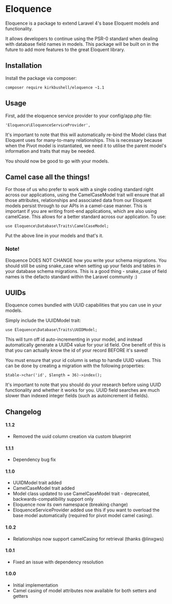 # Eloquence

Eloquence is a package to extend Laravel 4's base Eloquent models and functionality.

It allows developers to continue using the PSR-0 standard when dealing with database field names in models. This package will be built on in the future to add more features to the great Eloquent library.

## Installation

Install the package via composer:

    composer require kirkbushell/eloquence ~1.1

## Usage

First, add the eloquence service provider to your config/app.php file:

    'Eloquence\EloquenceServiceProvider',

It's important to note that this will automatically re-bind the Model class
that Eloquent uses for many-to-many relationships. This is necessary because
when the Pivot model is instantiated, we need it to utilise the parent model's
information and traits that may be needed.

You should now be good to go with your models.

## Camel case all the things!

For those of us who prefer to work with a single coding standard right across our applications, using the CamelCaseModel trait
will ensure that all those attributes, relationships and associated data from our Eloquent models persist through to our APIs
in a camel-case manner. This is important if you are writing front-end applications, which are also using camelCase. This allows
for a better standard across our application. To use:

    use Eloquence\Database\Traits\CamelCaseModel;

Put the above line in your models and that's it.

### Note!

Eloquence DOES NOT CHANGE how you write your schema migrations. You should still be using snake_case when setting up your fields and tables in your database schema migrations. This is a good thing - snake_case of field names is the defacto standard within the Laravel community :)

## UUIDs

Eloquence comes bundled with UUID capabilities that you can use in your models.

Simply include the UUIDModel trait:

    use Eloquence\Database\Traits\UUIDModel;

This will turn off id auto-incrementing in your model, and instead automatically generate a UUID4 value for your id field. One benefit of this is that you can actually know the id of your record BEFORE it's saved!

You must ensure that your id column is setup to handle UUID values. This can be done by creating a migration with the following properties:

    $table->char('id', $length = 36)->index();

It's important to note that you should do your research before using UUID functionality and whether it works for you. UUID field searches are much slower than indexed integer fields (such as autoincrement id fields).


## Changelog

#### 1.1.2

* Removed the uuid column creation via custom blueprint

#### 1.1.1

* Dependency bug fix

#### 1.1.0

* UUIDModel trait added
* CamelCaseModel trait added
* Model class updated to use CamelCaseModel trait - deprecated, backwards-compatibility support only
* Eloquence now its own namespace (breaking change)
* EloquenceServiceProvider added use this if you want to overload the base model automatically (required for pivot model camel casing).

#### 1.0.2

* Relationships now support camelCasing for retrieval (thanks @linxgws)

#### 1.0.1

* Fixed an issue with dependency resolution

#### 1.0.0

* Initial implementation
* Camel casing of model attributes now available for both setters and getters
